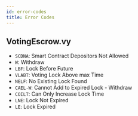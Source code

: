 ```yaml
---
id: error-codes
title: Error Codes
---
```


## VotingEscrow.vy

- `SCDNA`: Smart Contract Depositors Not Allowed
- `W`: Withdraw
- `LBF`: Lock Before Future
- `VLABT`: Voting Lock Above max Time
- `NELF`: No Existing Lock Found
- `CAEL-W`: Cannot Add to Expired Lock - Withdraw
- `COILT`: Can Only Increase Lock Time
- `LNE`: Lock Not Expired
- `LE`: Lock Expired
